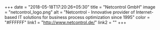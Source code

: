 +++
date = "2018-05-18T17:20:26+05:30"
title = "Netcontrol GmbH"
image = "netcontrol_logo.png"
alt = "Netcontrol - Innovative provider of Internet-based IT solutions for business process optimization since 1995"
color = "#FFFFFF"
link1 = "http://www.netcontrol.de/"
link2 = ""
+++